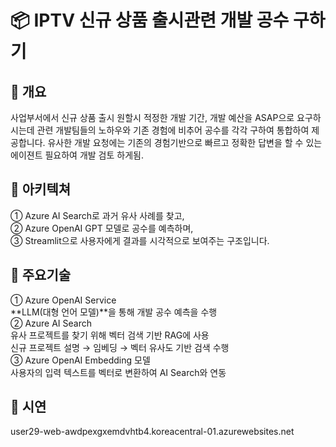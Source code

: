 # 📦 IPTV 신규 상품 출시관련 개발 공수 구하기

## 🧭 개요
   사업부서에서 신규 상품 출시 원할시 적정한 개발 기간, 개발 예산을 ASAP으로 요구하시는데 관련 개발팀들의 노하우와 기존 경험에 비추어 공수를 각각 구하여 통합하여 제공합니다.
   유사한 개발 요청에는 기존의 경험기반으로 빠르고 정확한 답변을 할 수 있는 에이젼트 필요하여 개발 검토 하게됨.
   

## 🧭 아키텍쳐
① Azure AI Search로 과거 유사 사례를 찾고,   
② Azure OpenAI GPT 모델로 공수를 예측하며,   
③ Streamlit으로 사용자에게 결과를 시각적으로 보여주는 구조입니다.
   

## 🧭 주요기술
① Azure OpenAI Service   
   **LLM(대형 언어 모델)**을 통해 개발 공수 예측을 수행   
② Azure AI Search   
  유사 프로젝트를 찾기 위해 벡터 검색 기반 RAG에 사용   
  신규 프로젝트 설명 → 임베딩 → 벡터 유사도 기반 검색 수행   
③ Azure OpenAI Embedding 모델   
  사용자의 입력 텍스트를 벡터로 변환하여 AI Search와 연동   


## 🧭 시연   
user29-web-awdpexgxemdvhtb4.koreacentral-01.azurewebsites.net
  

